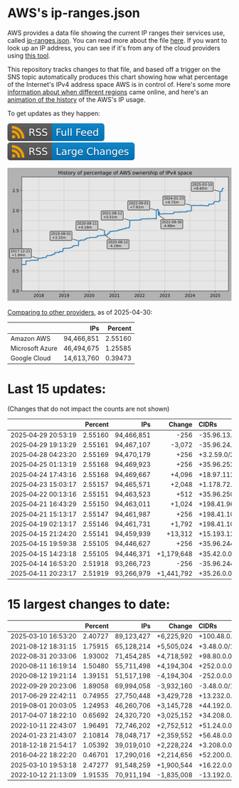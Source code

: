 # AWS's ip-ranges.json

AWS provides a data file showing the current IP ranges their
services use, called [ip-ranges.json](https://ip-ranges.amazonaws.com/ip-ranges.json).
You can read more about the file [here](https://docs.aws.amazon.com/general/latest/gr/aws-ip-ranges.html).
If you want to look up an IP address, you can see if it's from any of the cloud providers using [this tool](https://cloud-ips.s3-us-west-2.amazonaws.com/index.html).

This repository tracks changes to that file, and based off a trigger on the SNS 
topic automatically produces this chart showing how what percentage of the 
Internet's IPv4 address space AWS is in control of.  Here's some 
more [information about when different regions](announces.md) came 
online, and here's an [animation of the history](https://youtu.be/v__lzuvKxU0) 
of the AWS's IP usage.

To get updates as they happen:

[![RSS Icon (Full Feed)](images/rss_badge.svg)](https://raw.githubusercontent.com/seligman/aws-ip-ranges/master/rss.xml)
[![RSS Icon (Large Changes)](images/rss_badge_partial.svg)](https://raw.githubusercontent.com/seligman/aws-ip-ranges/master/rss_big_changes.xml)

![History of AWS](history_count.svg)

[Comparing to other providers](https://github.com/seligman/cloud_sizes), as of 2025-04-30:

| | IPs | Percent |
| --- | ---: | ---: |
| Amazon AWS | 94,466,851 | 2.55160 |
| Microsoft Azure | 46,494,675 | 1.25585 |
| Google Cloud | 14,613,760 | 0.39473 |


# Last 15 updates:

(Changes that do not impact the counts are not shown)

| | Percent | IPs | Change | CIDRs |
| :--- | ---: | ---: | ---: | :--- |
| 2025&#8209;04&#8209;29&nbsp;20:53:19 | 2.55160 | 94,466,851 | -256 | -35.96.13.0/24 |
| 2025&#8209;04&#8209;29&nbsp;19:13:29 | 2.55161 | 94,467,107 | -3,072 | -35.96.24.0/21,&nbsp;-35.96.20.0/22 |
| 2025&#8209;04&#8209;28&nbsp;04:23:20 | 2.55169 | 94,470,179 | +256 | +3.2.59.0/24 |
| 2025&#8209;04&#8209;25&nbsp;01:13:19 | 2.55168 | 94,469,923 | +256 | +35.96.252.0/24 |
| 2025&#8209;04&#8209;24&nbsp;17:43:16 | 2.55168 | 94,469,667 | +4,096 | +18.97.112.0/20 |
| 2025&#8209;04&#8209;23&nbsp;15:03:17 | 2.55157 | 94,465,571 | +2,048 | +1.178.72.0/21 |
| 2025&#8209;04&#8209;22&nbsp;00:13:16 | 2.55151 | 94,463,523 | +512 | +35.96.250.0/23 |
| 2025&#8209;04&#8209;21&nbsp;16:43:29 | 2.55150 | 94,463,011 | +1,024 | +198.41.96.0/22 |
| 2025&#8209;04&#8209;21&nbsp;15:13:17 | 2.55147 | 94,461,987 | +256 | +198.41.107.0/24 |
| 2025&#8209;04&#8209;19&nbsp;02:13:17 | 2.55146 | 94,461,731 | +1,792 | +198.41.100.0/22,&nbsp;+198.41.104.0/23,&nbsp;+198.41.106.0/24 |
| 2025&#8209;04&#8209;15&nbsp;21:24:20 | 2.55141 | 94,459,939 | +13,312 | +15.193.128.0/19,&nbsp;+15.193.160.0/20,&nbsp;+15.193.176.0/22 |
| 2025&#8209;04&#8209;15&nbsp;19:59:38 | 2.55105 | 94,446,627 | +256 | +35.96.244.0/24 |
| 2025&#8209;04&#8209;15&nbsp;14:23:18 | 2.55105 | 94,446,371 | +1,179,648 | +35.42.0.0/15,&nbsp;+40.38.0.0/15,&nbsp;+40.186.0.0/15,&nbsp;... |
| 2025&#8209;04&#8209;14&nbsp;16:53:20 | 2.51918 | 93,266,723 | -256 | -35.96.244.0/24 |
| 2025&#8209;04&#8209;11&nbsp;20:23:17 | 2.51919 | 93,266,979 | +1,441,792 | +35.26.0.0/15,&nbsp;+35.44.0.0/15,&nbsp;+35.48.0.0/15,&nbsp;... |


# 15 largest changes to date:

| | Percent | IPs | Change | CIDRs |
| :--- | ---: | ---: | ---: | :--- |
| 2025&#8209;03&#8209;10&nbsp;16:53:20 | 2.40727 | 89,123,427 | +6,225,920 | +100.48.0.0/12,&nbsp;+16.144.0.0/13,&nbsp;+16.192.0.0/13,&nbsp;... |
| 2021&#8209;08&#8209;12&nbsp;18:31:15 | 1.75915 | 65,128,214 | +5,505,024 | +3.48.0.0/12,&nbsp;+35.96.0.0/12,&nbsp;+3.152.0.0/13,&nbsp;... |
| 2022&#8209;08&#8209;31&nbsp;20:33:06 | 1.93002 | 71,454,285 | +4,718,592 | +98.80.0.0/12,&nbsp;+184.32.0.0/12,&nbsp;+13.184.0.0/13,&nbsp;... |
| 2020&#8209;08&#8209;11&nbsp;16:19:14 | 1.50480 | 55,711,498 | +4,194,304 | +252.0.0.0/10 |
| 2020&#8209;08&#8209;12&nbsp;19:21:14 | 1.39151 | 51,517,198 | -4,194,304 | -252.0.0.0/10 |
| 2022&#8209;09&#8209;29&nbsp;20:23:06 | 1.89058 | 69,994,058 | -3,932,160 | -3.48.0.0/12,&nbsp;-35.96.0.0/12,&nbsp;-3.240.0.0/13,&nbsp;... |
| 2017&#8209;06&#8209;29&nbsp;22:42:11 | 0.74955 | 27,750,448 | +3,429,728 | +13.232.0.0/13,&nbsp;+34.240.0.0/13,&nbsp;+35.168.0.0/13,&nbsp;... |
| 2019&#8209;08&#8209;01&nbsp;20:03:05 | 1.24953 | 46,260,706 | +3,145,728 | +44.192.0.0/10,&nbsp;-3.192.0.0/12 |
| 2017&#8209;04&#8209;07&nbsp;18:22:10 | 0.65692 | 24,320,720 | +3,025,152 | +34.208.0.0/12,&nbsp;+34.224.0.0/12,&nbsp;+13.58.0.0/15,&nbsp;... |
| 2022&#8209;10&#8209;11&nbsp;22:43:07 | 1.96491 | 72,746,202 | +2,752,512 | +51.24.0.0/13,&nbsp;+57.104.0.0/13,&nbsp;+51.20.0.0/14,&nbsp;... |
| 2024&#8209;01&#8209;23&nbsp;21:43:07 | 2.10814 | 78,048,717 | +2,359,552 | +56.48.0.0/13,&nbsp;+16.28.0.0/14,&nbsp;+16.64.0.0/14,&nbsp;... |
| 2018&#8209;12&#8209;18&nbsp;21:54:17 | 1.05392 | 39,019,010 | +2,228,224 | +3.208.0.0/12,&nbsp;+3.224.0.0/12,&nbsp;+13.48.0.0/15 |
| 2016&#8209;04&#8209;22&nbsp;18:22:20 | 0.46701 | 17,290,016 | +2,214,656 | +52.200.0.0/13,&nbsp;+52.208.0.0/13,&nbsp;+52.36.0.0/14,&nbsp;... |
| 2025&#8209;03&#8209;10&nbsp;19:53:18 | 2.47277 | 91,548,259 | +1,900,544 | +16.22.0.0/15,&nbsp;+16.48.0.0/15,&nbsp;+16.58.0.0/15,&nbsp;... |
| 2022&#8209;10&#8209;12&nbsp;21:13:09 | 1.91535 | 70,911,194 | -1,835,008 | -13.192.0.0/13,&nbsp;-16.28.0.0/14,&nbsp;-40.172.0.0/14,&nbsp;... |
